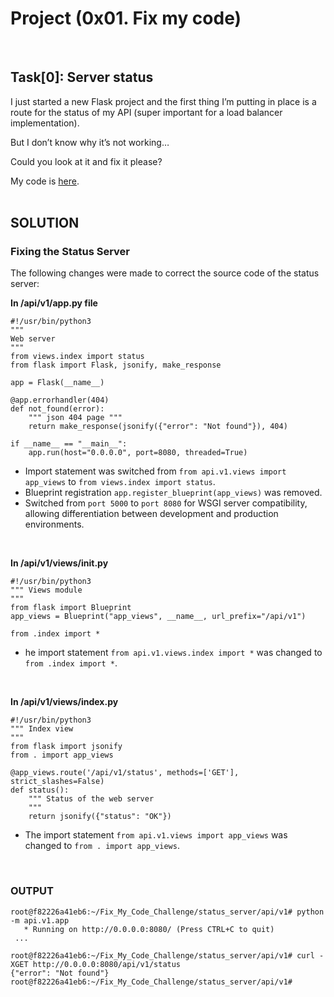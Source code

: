 # Project (0x01. Fix my code)
<br>

## Task[0]: Server status

I just started a new Flask project and the first thing I’m putting in place is a route for the status of my API (super important for a load balancer implementation).

But I don’t know why it’s not working…

Could you look at it and fix it please?

My code is [here](https://github.com/alx-tools/0x01-Fix_My_Code_Challenge/tree/master/status_server/).
<br>
<br>


## SOLUTION

### Fixing the Status Server
The following changes were made to correct the source code of the status server:
<br>

**In /api/v1/app.py file**
```
#!/usr/bin/python3
"""
Web server
"""
from views.index import status
from flask import Flask, jsonify, make_response

app = Flask(__name__)

@app.errorhandler(404)
def not_found(error):
    """ json 404 page """
    return make_response(jsonify({"error": "Not found"}), 404)

if __name__ == "__main__":
    app.run(host="0.0.0.0", port=8080, threaded=True)
```

* Import statement was switched from `from api.v1.views import app_views` to `from views.index import status`.
* Blueprint registration `app.register_blueprint(app_views)` was removed.
* Switched from `port 5000` to `port 8080` for WSGI server compatibility, allowing differentiation between development and production environments.
<br>

**In /api/v1/views/__init__.py**
```
#!/usr/bin/python3
""" Views module
"""
from flask import Blueprint
app_views = Blueprint("app_views", __name__, url_prefix="/api/v1")

from .index import *
```

* he import statement `from api.v1.views.index import *` was changed to `from .index import *`.
<br>


**In /api/v1/views/index.py**
```
#!/usr/bin/python3
""" Index view
"""
from flask import jsonify
from . import app_views

@app_views.route('/api/v1/status', methods=['GET'], strict_slashes=False)
def status():
    """ Status of the web server
    """
    return jsonify({"status": "OK"})
```

* The import statement `from api.v1.views import app_views` was changed to `from . import app_views`.
<br>

### OUTPUT
```
root@f82226a41eb6:~/Fix_My_Code_Challenge/status_server/api/v1# python -m api.v1.app
   * Running on http://0.0.0.0:8080/ (Press CTRL+C to quit)
 ...
```
```
root@f82226a41eb6:~/Fix_My_Code_Challenge/status_server/api/v1# curl -XGET http://0.0.0.0:8080/api/v1/status
{"error": "Not found"}
root@f82226a41eb6:~/Fix_My_Code_Challenge/status_server/api/v1#
```
